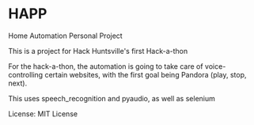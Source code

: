 # HAPP
Home Automation Personal Project


This is a project for Hack Huntsville's first Hack-a-thon

For the hack-a-thon, the automation is going to take care of voice-controlling certain websites, 
with the first goal being Pandora (play, stop, next).

This uses speech_recognition and pyaudio, as well as selenium

License: MIT License